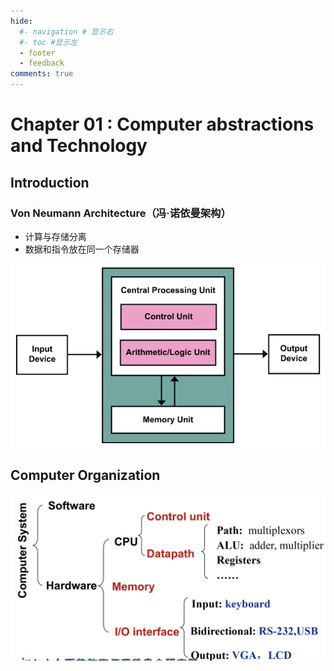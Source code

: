```yaml
---
hide:
  #- navigation # 显示右
  #- toc #显示左
  - footer
  - feedback
comments: true
---  
```

# Chapter 01 : Computer abstractions and Technology
## Introduction
### Von Neumann Architecture（冯·诺依曼架构）

- 计算与存储分离
- 数据和指令放在同一个存储器

![](../../../assets/2023-06-23_12-05-34.png)
## Computer Organization

![](../../../assets/Screenshot.png)

